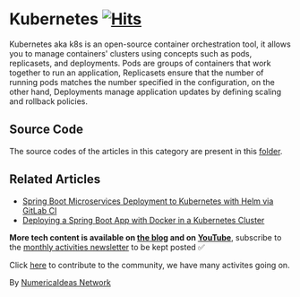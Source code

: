 # Kubernetes&nbsp;[![Hits](https://hits.seeyoufarm.com/api/count/incr/badge.svg?url=https%3A%2F%2Fgithub.com%2Fnumerica-ideas%2Fcommunity%2Ftree%2Fmaster%2Fkubernetes&count_bg=%2379C83D&title_bg=%23555555&icon=&icon_color=%23E7E7E7&title=hits&edge_flat=false)](https://numericaideas.com/blog/tag/kubernetes)

Kubernetes aka k8s is an open-source container orchestration tool, it allows you to manage containers' clusters using concepts such as pods, replicasets, and deployments. Pods are groups of containers that work together to run an application, Replicasets ensure that the number of running pods matches the number specified in the configuration, on the other hand, Deployments manage application updates by defining scaling and rollback policies.

## Source Code
The source codes of the articles in this category are present in this [folder](./).

## Related Articles
<!-- TAG-POSTS-LIST:START -->
- [Spring Boot Microservices Deployment to Kubernetes with Helm via GitLab CI](https://numericaideas.com/blog/springboot-microservices-deployment-kubernetes-helm-gitlabci/)
- [Deploying a Spring Boot App with Docker in a Kubernetes Cluster](https://numericaideas.com/blog/deploying-springboot-app-with-docker-and-kubernetes/)
<!-- TAG-POSTS-LIST:END -->

**More tech content is available on [the blog](https://numericaideas.com/blog/) and on [YouTube](https://www.youtube.com/@numericaideas/channels?sub_confirmation=1)**, subscribe to the [monthly activities newsletter](https://numericaideas.com/news/) to be kept posted ✅

Click [here](https://numericaideas.com/#activities) to contribute to the community, we have many activites going on.

By [NumericaIdeas Network](https://numericaideas.com)

